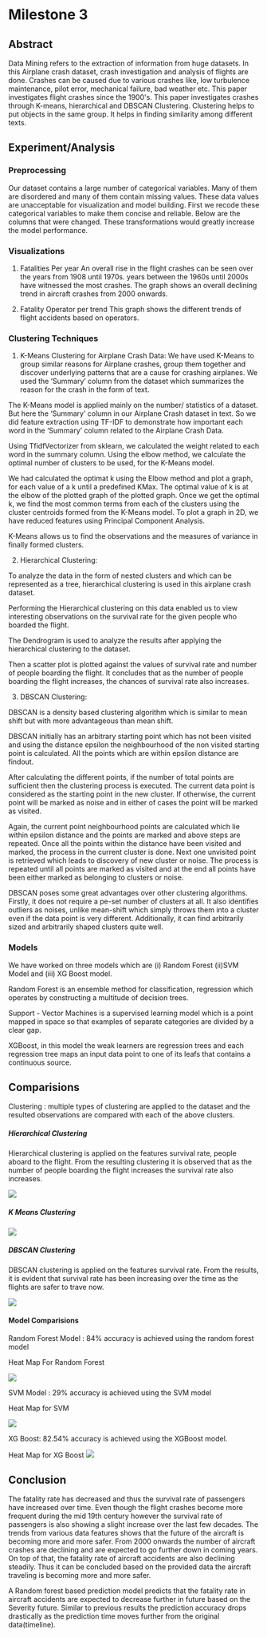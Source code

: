 # Milestone 3

## Abstract
Data Mining refers to the extraction of information from huge datasets. In this Airplane crash dataset, crash investigation and analysis of flights are done. Crashes can be caused due to various crashes like, low turbulence maintenance, pilot error, mechanical failure, bad weather etc. This paper investigates flight crashes since the 1900's. This paper investigates crashes through K-means, hierarchical and DBSCAN Clustering. Clustering helps to put objects in the same group. It helps in finding similarity among different texts. 

## Experiment/Analysis

### Preprocessing
Our dataset contains a large number of categorical variables. Many of them are disordered and many of them contain missing values. These data values are unacceptable for visualization and model building. First we recode these categorical variables to make them concise and reliable. Below are the columns that were changed. These transformations would greatly increase the model performance.

### Visualizations

1. Fatalities Per year
An overall rise in the flight crashes can be seen over the years from 1908 until 1970s. years between the 1960s until 2000s have witnessed the most crashes. The graph shows an overall declining trend in aircraft crashes from 2000 onwards.

2. Fatality Operator per trend
This graph shows the different trends of flight accidents based on operators.

### Clustering Techniques

1. K-Means Clustering for Airplane Crash Data:
We have used K-Means to group similar reasons for Airplane crashes, group them together and discover underlying patterns that are a cause for crashing airplanes. We used the ‘Summary’ column from the dataset which summarizes the reason for the crash in the form of text.

The K-Means model is applied mainly on the number/ statistics of a dataset. But here the ‘Summary’ column in our Airplane Crash dataset in text. So we did feature extraction using TF-IDF to demonstrate how important each word in the ‘Summary’ column related to the Airplane Crash Data.

Using TfidfVectorizer from sklearn, we calculated the weight related to each word in the summary column. Using the elbow method, we calculate the optimal number of clusters to be used, for the K-Means model.

We had calculated the optimat k using the Elbow method and plot a graph, for each value of a k until a predefined KMax. The optimal value of k is at the elbow of the plotted graph of the plotted graph. Once we get the optimal k, we find the most common terms from each of the clusters using the cluster centroids formed from the K-Means model. To plot a graph in 2D, we have reduced features using Principal Component Analysis. 

K-Means allows us to find the observations and the measures of variance in finally formed clusters.


2. Hierarchical Clustering:

To analyze the data in the form of nested clusters and which can be  represented as a tree, hierarchical clustering is used in this airplane crash dataset.

Performing the Hierarchical clustering on this data enabled us to view interesting observations on the survival rate for the given people who boarded the flight.

The Dendrogram is used to analyze the results after applying the hierarchical clustering to the dataset.

Then a scatter plot is plotted against the values of survival rate and number of people boarding the flight. It concludes that as the number of people boarding the flight increases, the chances of survival rate also increases.


3. DBSCAN Clustering:

DBSCAN is a density based clustering algorithm which is similar to mean shift but with more advantageous than mean shift.

DBSCAN initially has an arbitrary starting point which has not been visited and using the distance epsilon the neighbourhood of the non visited starting point is calculated. All the points which are within epsilon distance are findout. 

After calculating the different points, if the number of total points are sufficient then the clustering process is executed. The current data point is considered as the starting point in the new cluster. If otherwise, the current point will be marked as noise and in either of cases the point will be marked as visited.

Again, the current point neighbourhood points are calculated which lie within epsilon distance and the points are marked and above steps are repeated. Once all the points within the distance have been visited and marked, the process in the current cluster is done. Next one unvisited point is retrieved which leads to discovery of new cluster or noise. The process is repeated until all points are marked as visited and at the end all points have been either marked as belonging to clusters or noise. 

DBSCAN poses some great advantages over other clustering algorithms. Firstly, it does not require a pe-set number of clusters at all. It also identifies outliers as noises, unlike mean-shift which simply throws them into a cluster even if the data point is very different. Additionally, it can find arbitrarily sized and arbitrarily shaped clusters quite well.

### Models
We have worked on three models which are (i) Random Forest (ii)SVM Model and (iii) XG Boost model. 

Random Forest is an ensemble method for classification, regression which operates by constructing a multitude of decision trees.

Support - Vector Machines is a supervised learning model which is a point mapped in space so that examples of separate categories are divided by a clear gap.

XGBoost, in this model the weak learners are regression trees and each regression tree maps an input data point to one of its leafs that contains a continuous source.

## Comparisions

Clustering :  multiple types of clustering are applied to the dataset and the resulted observations are compared with each of the above clusters.

##### Hierarchical Clustering
Hierarchical clustering is applied on the features survival rate, people aboard to the flight. From the resulting clustering it is observed that as the number of people boarding the flight increases the survival rate also increases.

![](https://github.com/sandeepreddyb253/CMPE255-AirplaneCrash/blob/main/Images/hierarchical.PNG)

##### K Means Clustering

![](https://github.com/sandeepreddyb253/CMPE255-AirplaneCrash/blob/main/Images/kmeans.PNG)

##### DBSCAN Clustering
DBSCAN clustering is applied on the features survival rate. From the results, it is evident that survival rate has been increasing over the time as the flights are safer to trave now.

![](https://github.com/sandeepreddyb253/CMPE255-AirplaneCrash/blob/main/Images/dbscan.PNG)

#### Model Comparisions
Random Forest Model : 84% accuracy is achieved using the random forest model

Heat Map For Random Forest

![](https://github.com/sandeepreddyb253/CMPE255-AirplaneCrash/blob/main/Images/random.PNG)

SVM Model : 29% accuracy is achieved using the SVM model

Heat Map for SVM

![](https://github.com/sandeepreddyb253/CMPE255-AirplaneCrash/blob/main/Images/svm.PNG)

XG Boost: 82.54% accuracy is achieved using the XGBoost model.

Heat Map for XG Boost
![](https://github.com/sandeepreddyb253/CMPE255-AirplaneCrash/blob/main/Images/XGBoost.PNG)

## Conclusion

The fatality rate has decreased and thus the survival rate of passengers have increased over time. Even though the flight crashes become more frequent during the mid 19th century however the survival rate of passengers is also showing a slight increase over the last few decades. The trends from various data features shows that the future of the aircraft is becoming more and more safer. From 2000 onwards the number of aircraft crashes are declining and are expected to go further down in coming years. On top of that, the fatality rate of aircraft accidents are also declining steadily. Thus it can be concluded based on the provided data the aircraft traveling is becoming more and more safer. 

A Random forest based prediction model predicts that the fatality rate in aircraft accidents are expected to decrease further in future based on the Severity future. Similar to previous results the prediction accuracy drops drastically as the prediction time moves further from the original data(timeline).


